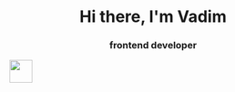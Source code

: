 <div id="header" align="center">
<h1>Hi there, I'm Vadim</h1>
<h3>frontend developer</h3>
</div>

<img src="https://cdn.jsdelivr.net/gh/devicons/devicon/icons/html5/html5-original-wordmark.svg" whidth="40" height="40"/>

<!--
**Breit1/Breit1** is a ✨ _special_ ✨ repository because its `README.md` (this file) appears on your GitHub profile.

Here are some ideas to get you started:

- 🔭 I’m currently working on ...
- 🌱 I’m currently learning ...
- 👯 I’m looking to collaborate on ...
- 🤔 I’m looking for help with ...
- 💬 Ask me about ...
- 📫 How to reach me: ...
- 😄 Pronouns: ...
- ⚡ Fun fact: ...
-->
